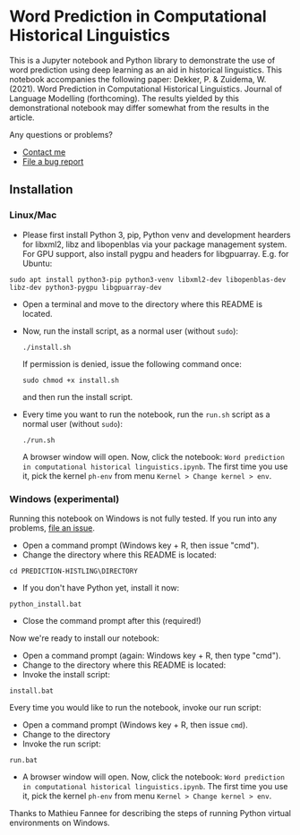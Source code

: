 # Word Prediction in Computational Historical Linguistics
This is a Jupyter notebook and Python library to demonstrate the use of word prediction using deep learning as an aid in historical linguistics. This notebook accompanies the following paper: Dekker, P. & Zuidema, W. (2021). Word Prediction in Computational Historical Linguistics. Journal of Language Modelling (forthcoming). The results yielded by this demonstrational notebook may differ somewhat from the results in the article.

Any questions or problems?
 * [Contact me](https://peterdekker.eu/#contact)
 * [File a bug report](https://github.com/peterdekker/prediction-histling/issues)

## Installation
### Linux/Mac

* Please first install Python 3, pip, Python venv and development hearders for libxml2, libz and libopenblas via your package management system. For GPU support, also install pygpu and headers for libgpuarray. E.g. for Ubuntu:
 ```
 sudo apt install python3-pip python3-venv libxml2-dev libopenblas-dev libz-dev python3-pygpu libgpuarray-dev
 ```
* Open a terminal and move to the directory where this README is located.
* Now, run the install script, as a normal user (without `sudo`):
   ```
   ./install.sh
   ```
   If permission is denied, issue the following command once:
   ```
   sudo chmod +x install.sh
   ```
   and then run the install script.

 * Every time you want to run the notebook, run the `run.sh` script as a normal user (without `sudo`):
   ```
   ./run.sh
   ```
   A browser window will open. Now, click the notebook: `Word prediction in computational historical linguistics.ipynb`. The first time you use it, pick the kernel `ph-env` from menu `Kernel > Change kernel > env`.


### Windows (experimental)
Running this notebook on Windows is not fully tested. If you run into any problems, [file an issue](https://github.com/peterdekker/prediction-histling/issues).

 * Open a command prompt (Windows key + R, then issue "cmd").
 * Change the directory where this README is located:
 ```
 cd PREDICTION-HISTLING\DIRECTORY
 ```
 * If you don't have Python yet, install it now:
 ```
 python_install.bat
 ```
 * Close the command prompt after this (required!)

Now we're ready to install our notebook:
 * Open a command prompt (again: Windows key + R, then type "cmd").
 * Change to the directory where this README is located: 
 * Invoke the install script:
 ```
 install.bat
 ```

Every time you would like to run the notebook, invoke our run script:
 * Open a command prompt (Windows key + R, then issue `cmd`).
 * Change to the directory
 * Invoke the run script:
 ```
 run.bat
 ```
 * A browser window will open. Now, click the notebook: `Word prediction in computational historical linguistics.ipynb`. The first time you use it, pick the kernel `ph-env` from menu `Kernel > Change kernel > env`.

 Thanks to Mathieu Fannee for describing the steps of running Python virtual environments on Windows.


